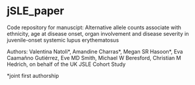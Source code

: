 # jSLE_paper


Code repository for manuscipt:
Alternative allele counts associate with ethnicity, age at disease onset, organ involvement and disease severity in juvenile-onset systemic lupus erythematosus


Authors: Valentina Natoli*, Amandine Charras*, Megan SR Hasoon*, Eva Caamañno Gutiérrez, Eve MD Smith, Michael W Beresford, Christian M Hedrich, on behalf of the UK JSLE Cohort Study

*joint first authorship
 
